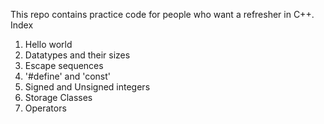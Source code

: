 This repo contains practice code for people who want a refresher in C++.
Index
1. Hello world
2. Datatypes and their sizes
3. Escape sequences 
4. '#define' and 'const'
5. Signed and Unsigned integers
6. Storage Classes
7. Operators
